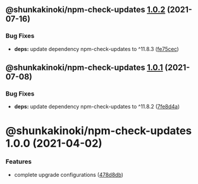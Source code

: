 ## @shunkakinoki/npm-check-updates [1.0.2](https://github.com/shunkakinoki/configurations/compare/@shunkakinoki/npm-check-updates@1.0.1...@shunkakinoki/npm-check-updates@1.0.2) (2021-07-16)

### Bug Fixes

- **deps:** update dependency npm-check-updates to ^11.8.3 ([fe75cec](https://github.com/shunkakinoki/configurations/commit/fe75cec512bc13876c1ca79feff0bad47811f933))

## @shunkakinoki/npm-check-updates [1.0.1](https://github.com/shunkakinoki/configurations/compare/@shunkakinoki/npm-check-updates@1.0.0...@shunkakinoki/npm-check-updates@1.0.1) (2021-07-08)

### Bug Fixes

- **deps:** update dependency npm-check-updates to ^11.8.2 ([7fe8d4a](https://github.com/shunkakinoki/configurations/commit/7fe8d4a0f77ae9f5a690ae171e9d7acd5432defa))

# @shunkakinoki/npm-check-updates 1.0.0 (2021-04-02)

### Features

- complete upgrade configurations ([478d8db](https://github.com/shunkakinoki/configurations/commit/478d8db3afc1157e242d47bc9439256b18849952))
